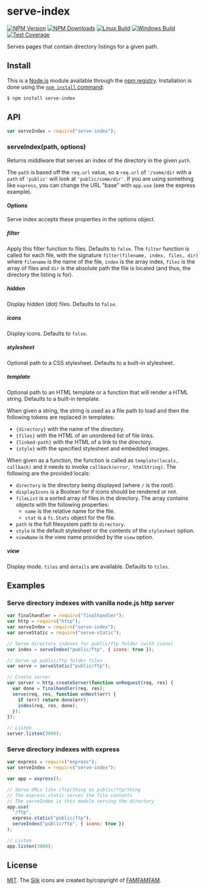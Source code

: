 # serve-index

[![NPM Version][npm-image]][npm-url]
[![NPM Downloads][downloads-image]][downloads-url]
[![Linux Build][travis-image]][travis-url]
[![Windows Build][appveyor-image]][appveyor-url]
[![Test Coverage][coveralls-image]][coveralls-url]

Serves pages that contain directory listings for a given path.

## Install

This is a [Node.js](https://nodejs.org/en/) module available through the
[npm registry](https://www.npmjs.com/). Installation is done using the
[`npm install` command](https://docs.npmjs.com/getting-started/installing-npm-packages-locally):

```sh
$ npm install serve-index
```

## API

```js
var serveIndex = require("serve-index");
```

### serveIndex(path, options)

Returns middlware that serves an index of the directory in the given `path`.

The `path` is based off the `req.url` value, so a `req.url` of `'/some/dir`
with a `path` of `'public'` will look at `'public/some/dir'`. If you are using
something like `express`, you can change the URL "base" with `app.use` (see
the express example).

#### Options

Serve index accepts these properties in the options object.

##### filter

Apply this filter function to files. Defaults to `false`. The `filter` function
is called for each file, with the signature `filter(filename, index, files, dir)`
where `filename` is the name of the file, `index` is the array index, `files` is
the array of files and `dir` is the absolute path the file is located (and thus,
the directory the listing is for).

##### hidden

Display hidden (dot) files. Defaults to `false`.

##### icons

Display icons. Defaults to `false`.

##### stylesheet

Optional path to a CSS stylesheet. Defaults to a built-in stylesheet.

##### template

Optional path to an HTML template or a function that will render a HTML
string. Defaults to a built-in template.

When given a string, the string is used as a file path to load and then the
following tokens are replaced in templates:

- `{directory}` with the name of the directory.
- `{files}` with the HTML of an unordered list of file links.
- `{linked-path}` with the HTML of a link to the directory.
- `{style}` with the specified stylesheet and embedded images.

When given as a function, the function is called as `template(locals, callback)`
and it needs to invoke `callback(error, htmlString)`. The following are the
provided locals:

- `directory` is the directory being displayed (where `/` is the root).
- `displayIcons` is a Boolean for if icons should be rendered or not.
- `fileList` is a sorted array of files in the directory. The array contains
  objects with the following properties:
  - `name` is the relative name for the file.
  - `stat` is a `fs.Stats` object for the file.
- `path` is the full filesystem path to `directory`.
- `style` is the default stylesheet or the contents of the `stylesheet` option.
- `viewName` is the view name provided by the `view` option.

##### view

Display mode. `tiles` and `details` are available. Defaults to `tiles`.

## Examples

### Serve directory indexes with vanilla node.js http server

```js
var finalhandler = require("finalhandler");
var http = require("http");
var serveIndex = require("serve-index");
var serveStatic = require("serve-static");

// Serve directory indexes for public/ftp folder (with icons)
var index = serveIndex("public/ftp", { icons: true });

// Serve up public/ftp folder files
var serve = serveStatic("public/ftp");

// Create server
var server = http.createServer(function onRequest(req, res) {
  var done = finalhandler(req, res);
  serve(req, res, function onNext(err) {
    if (err) return done(err);
    index(req, res, done);
  });
});

// Listen
server.listen(3000);
```

### Serve directory indexes with express

```js
var express = require("express");
var serveIndex = require("serve-index");

var app = express();

// Serve URLs like /ftp/thing as public/ftp/thing
// The express.static serves the file contents
// The serveIndex is this module serving the directory
app.use(
  "/ftp",
  express.static("public/ftp"),
  serveIndex("public/ftp", { icons: true })
);

// Listen
app.listen(3000);
```

## License

[MIT](LICENSE). The [Silk](http://www.famfamfam.com/lab/icons/silk/) icons
are created by/copyright of [FAMFAMFAM](http://www.famfamfam.com/).

[npm-image]: https://img.shields.io/npm/v/serve-index.svg
[npm-url]: https://npmjs.org/package/serve-index
[travis-image]: https://img.shields.io/travis/expressjs/serve-index/master.svg?label=linux
[travis-url]: https://travis-ci.org/expressjs/serve-index
[appveyor-image]: https://img.shields.io/appveyor/ci/dougwilson/serve-index/master.svg?label=windows
[appveyor-url]: https://ci.appveyor.com/project/dougwilson/serve-index
[coveralls-image]: https://img.shields.io/coveralls/expressjs/serve-index/master.svg
[coveralls-url]: https://coveralls.io/r/expressjs/serve-index?branch=master
[downloads-image]: https://img.shields.io/npm/dm/serve-index.svg
[downloads-url]: https://npmjs.org/package/serve-index
